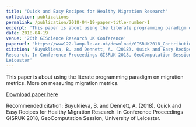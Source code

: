 ```yaml
---
title: "Quick and Easy Recipes for Healthy Migration Research"
collection: publications
permalink: /publication/2018-04-19-paper-title-number-1
excerpt: 'This paper is about using the literate programming paradigm on migration metrics.'
date: 2018-04-19
venue: '26th GIScience Research UK Conference'
paperurl: 'https://www122.lamp.le.ac.uk/download/GISRUK2018_Contribution_115.pdf'
citation: 'Buyuklieva, B. and Dennett, A. (2018). Quick and Easy Recipes for Healthy Migration
Research. In Conference Proceedings GISRUK 2018, GeoComputation Session, University of
Leicester'
---
```

This paper is about using the literate programming paradigm on migration metrics. More on measuring migration metrics.

[Download paper here](https://www122.lamp.le.ac.uk/download/GISRUK2018_Contribution_115.pdf)

Recommended citation: Buyuklieva, B. and Dennett, A. (2018). Quick and Easy Recipes for Healthy Migration
Research. In Conference Proceedings GISRUK 2018, GeoComputation Session, University of
Leicester.

